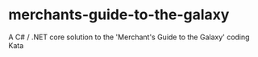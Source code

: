 # merchants-guide-to-the-galaxy
A C# / .NET core solution to the 'Merchant's Guide to the Galaxy' coding Kata
